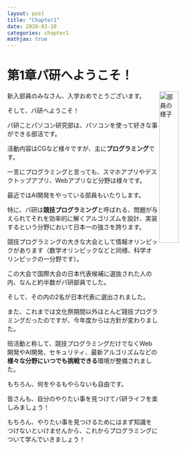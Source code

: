 ```yaml
---
layout: post
title: "Chapter1"
date: 2020-03-20
categories: chapter1
mathjax: true
---
```

# 第1章パ研へようこそ！

<img src="/beginners/assets/chapter1/computer_programming_man.png" width="30%" alt="部員の様子" align="right">

新入部員のみなさん、入学おめでとうございます。

そして、パ研へようこそ！

パ研ことパソコン研究部は、パソコンを使って好きな事ができる部活です。

活動内容はCGなど様々ですが、主に**プログラミング**です。

一言にプログラミングと言っても、スマホアプリやデスクトップアプリ、Webアプリなど分野は様々です。

最近ではAI開発をやっている部員もいたりします。

特に、パ研は**競技プログラミング**と呼ばれる、問題が与えられてそれを効率的に解くアルゴリズムを設計、実装するという分野において日本一の強さを誇ります。

競技プログラミングの大きな大会として情報オリンピックがあります（数学オリンピックなどと同様、科学オリンピックの一分野です）。

この大会で国際大会の日本代表候補に選抜された人の内、なんと約半数がパ研部員でした。

そして、その内の2名が日本代表に選出されました。

また、これまでは文化祭期間以外ほとんど競技プログラミングだったのですが、今年度からは方針が変わりました。

班活動と称して、競技プログラミングだけでなくWeb開発やAI開発、セキュリティ、最新アルゴリズムなどの**様々な分野にいつでも挑戦できる**環境が整備されました。

もちろん、何をやるもやらないも自由です。

皆さんも、自分のやりたい事を見つけてパ研ライフを楽しみましょう！

もちろん、やりたい事を見つけるためにはまず知識をつけないといけませんから、これからプログラミングについて学んでいきましょう！